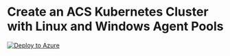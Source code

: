 # Create an ACS Kubernetes Cluster with Linux and Windows Agent Pools

[![Deploy to Azure](https://azuredeploy.net/deploybutton.svg)](https://azuredeploy.net/)
